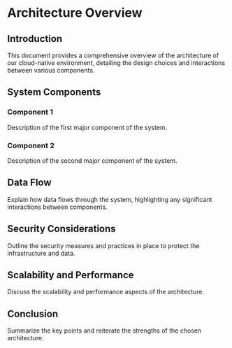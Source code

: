 # Architecture Overview

## Introduction

This document provides a comprehensive overview of the architecture of our cloud-native environment, detailing the design choices and interactions between various components.

## System Components

### Component 1

Description of the first major component of the system.

### Component 2

Description of the second major component of the system.

## Data Flow

Explain how data flows through the system, highlighting any significant interactions between components.

## Security Considerations

Outline the security measures and practices in place to protect the infrastructure and data.

## Scalability and Performance

Discuss the scalability and performance aspects of the architecture.

## Conclusion

Summarize the key points and reiterate the strengths of the chosen architecture.
